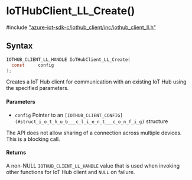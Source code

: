 # IoTHubClient_LL_Create()

\#include ["azure-iot-sdk-c/iothub_client/inc/iothub_client_ll.h"](../iot-c-ref-iothub-client-ll-h.md)  

## Syntax

```C
IOTHUB_CLIENT_LL_HANDLE IoTHubClient_LL_Create(
  const   	config
);

```

Creates a IoT Hub client for communication with an existing IoT Hub using the specified parameters.

#### Parameters
* `config` Pointer to an `[IOTHUB_CLIENT_CONFIG](#struct_i_o_t_h_u_b___c_l_i_e_n_t___c_o_n_f_i_g)` structure

The API does not allow sharing of a connection across multiple devices. This is a blocking call.

#### Returns
A non-NULL `IOTHUB_CLIENT_LL_HANDLE` value that is used when invoking other functions for IoT Hub client and `NULL` on failure.

